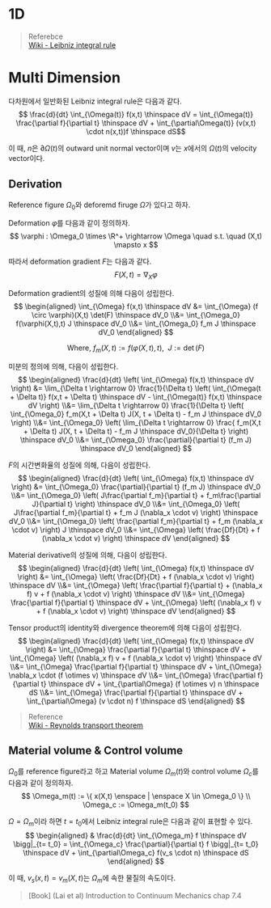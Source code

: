 # 1D

> Referebce  
> [Wiki - Leibniz integral rule ](https://en.wikipedia.org/wiki/Leibniz_integral_rule)  

# Multi Dimension
다차원에서 일반화된 Leibniz integral rule은 다음과 같다.
$$ \frac{d}{dt} \int_{\Omega(t)} f(x,t) \thinspace dV = \int_{\Omega(t)} \frac{\partial f}{\partial t} \thinspace dV + \int_{\partial\Omega(t)} (v(x,t) \cdot n(x,t))f \thinspace dS$$

이 때, $n$은 $\partial\Omega(t)$의 outward unit normal vector이며 $v$는 $x$에서의 $\Omega(t)$의 velocity vector이다.

## Derivation
Reference figure $\Omega_0$와 deforemd firuge $\Omega$가 있다고 하자.

Deformation $\varphi$를 다음과 같이 정의하자.
$$ \varphi : \Omega_0 \times \R^+ \rightarrow \Omega \quad s.t. \quad (X,t) \mapsto x $$

따라서 deformation gradient $F$는 다음과 같다.
$$ F(X,t) = \nabla_X \varphi $$

Deformation gradient의 성질에 의해 다음이 성립한다.
$$ \begin{aligned} \int_{\Omega} f(x,t) \thinspace dV &= \int_{\Omega} (f \circ \varphi)(X,t) \det(F) \thinspace dV_0 \\&= \int_{\Omega_0} f(\varphi(X,t),t) J \thinspace dV_0 \\&= \int_{\Omega_0} f_m J \thinspace dV_0 \end{aligned} $$

$$ \text {Where, } f_m(X,t) := f(\varphi(X,t),t), \enspace J := \det(F)$$

미분의 정의에 의해, 다음이 성립한다.
$$ \begin{aligned} \frac{d}{dt} \left( \int_{\Omega} f(x,t) \thinspace dV \right) &= \lim_{\Delta t \rightarrow 0} \frac{1}{\Delta t} \left( \int_{\Omega(t + \Delta t)} f(x,t + \Delta t) \thinspace dV  - \int_{\Omega(t)} f(x,t) \thinspace dV \right) \\&= \lim_{\Delta t \rightarrow 0} \frac{1}{\Delta t} \left( \int_{\Omega_0} f_m(X,t + \Delta t) J(X, t + \Delta t) - f_m J \thinspace dV_0 \right) \\&= \int_{\Omega_0} \left( \lim_{\Delta t \rightarrow 0} \frac{ f_m(X,t + \Delta t) J(X, t + \Delta t) - f_m J \thinspace dV_0}{\Delta t} \right) \thinspace dV_0 \\&= \int_{\Omega_0} \frac{\partial}{\partial t} (f_m J) \thinspace dV_0  \end{aligned} $$

$F$의 시간변화율의 성질에 의해, 다음이 성립한다.
$$ \begin{aligned} \frac{d}{dt} \left( \int_{\Omega} f(x,t) \thinspace dV \right) &= \int_{\Omega_0} \frac{\partial}{\partial t} (f_m J) \thinspace dV_0 \\&= \int_{\Omega_0} \left( J\frac{\partial f_m}{\partial t} + f_m\frac{\partial J}{\partial t} \right) \thinspace dV_0 \\&= \int_{\Omega_0} \left( J\frac{\partial f_m}{\partial t} + f_m J (\nabla_x \cdot v) \right) \thinspace dV_0 \\&= \int_{\Omega_0} \left( \frac{\partial f_m}{\partial t} + f_m (\nabla_x \cdot v) \right) J \thinspace dV_0 \\&= \int_{\Omega} \left( \frac{Df}{Dt} + f (\nabla_x \cdot v) \right) \thinspace dV \end{aligned} $$

Material derivative의 성질에 의해, 다음이 성립한다.
$$ \begin{aligned} \frac{d}{dt} \left( \int_{\Omega} f(x,t) \thinspace dV \right) &= \int_{\Omega} \left( \frac{Df}{Dt} + f (\nabla_x \cdot v) \right) \thinspace dV \\&= \int_{\Omega} \left( \frac{\partial f}{\partial t} + (\nabla_x f) v + f (\nabla_x \cdot v) \right) \thinspace dV \\&= \int_{\Omega} \frac{\partial f}{\partial t} \thinspace dV + \int_{\Omega} \left( (\nabla_x f) v + f (\nabla_x \cdot v) \right) \thinspace dV \end{aligned} $$

Tensor product의 identity와 divergence theorem에 의해 다음이 성립한다.
$$ \begin{aligned} \frac{d}{dt} \left( \int_{\Omega} f(x,t) \thinspace dV \right) &= \int_{\Omega} \frac{\partial f}{\partial t}   \thinspace dV + \int_{\Omega} \left( (\nabla_x f) v + f (\nabla_x \cdot v) \right) \thinspace dV \\&= \int_{\Omega} \frac{\partial f}{\partial t} \thinspace dV + \int_{\Omega} \nabla_x \cdot (f \otimes v) \thinspace dV \\&= \int_{\Omega} \frac{\partial f}{\partial t} \thinspace dV + \int_{\partial\Omega} (f \otimes v)  n \thinspace dS \\&= \int_{\Omega} \frac{\partial f}{\partial t} \thinspace dV + \int_{\partial\Omega}  (v \cdot n) f \thinspace dS \end{aligned} $$

> Reference  
> [Wiki - Reynolds transport theorem](https://en.wikipedia.org/wiki/Reynolds_transport_theorem)  


## Material volume & Control volume
$\Omega_0$를 reference figure라고 하고 Material volume $\Omega_m(t)$와 control volume $\Omega_c$를 다음과 같이 정의하자.
$$ \Omega_m(t) := \{ x(X,t) \enspace | \enspace X \in \Omega_0 \} \\ \Omega_c := \Omega_m(t_0) $$

$\Omega = \Omega_m$이라 하면 $t = t_0$에서 Leibniz integral rule은 다음과 같이 표현할 수 있다.
$$ \begin{aligned} & \frac{d}{dt} \int_{\Omega_m} f \thinspace dV \bigg|_{t= t_0} = \int_{\Omega_c} \frac{\partial}{\partial t} f \bigg|_{t= t_0} \thinspace dV + \int_{\partial\Omega_c} f(v_s \cdot n) \thinspace dS \end{aligned} $$

이 때, $v_s(x,t) = v_m(X,t)$는 $\Omega_m$에 속한 물질의 속도이다.

> [Book] (Lai et al) Introduction to Continuum Mechanics chap 7.4  
